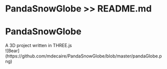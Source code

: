 # PandaSnowGlobe >> README.md

<h1> PandaSnowGlobe</h1>
A 3D project written in THREE.js
<br>
![Bear](https://github.com/mdecaire/PandaSnowGlobe/blob/master/pandaGlobe.png)
